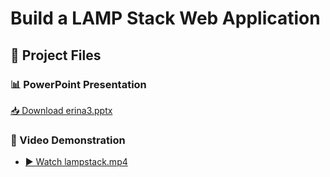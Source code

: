 # Build a LAMP Stack Web Application

## 📂 Project Files

### 📊 PowerPoint Presentation  
[📥 Download erina3.pptx](https://github.com/Erina12345/Build-a-LAMP-Stack-Web-Application/raw/main/erina3.pptx)

### 🎥 Video Demonstration  
- [▶ Watch lampstack.mp4](https://github.com/Erina12345/Build-a-LAMP-Stack-Web-Application/raw/main/lampstack.mp4)

